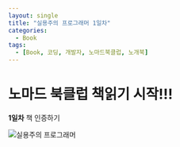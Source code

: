 ```yaml
---
layout: single
title: "실용주의 프로그래머 1일차"
categories:
  - Book
tags:
  - [Book, 코딩, 개발자, 노마드북클럽, 노개북]
---
```


# 노마드 북클럽 책읽기 시작!!!

**1일차** 책 인증하기

![실용주의 프로그래머](https://user-images.githubusercontent.com/87271529/168336512-af810710-7df3-48f3-977e-0db9ff39d0bf.jpg)
